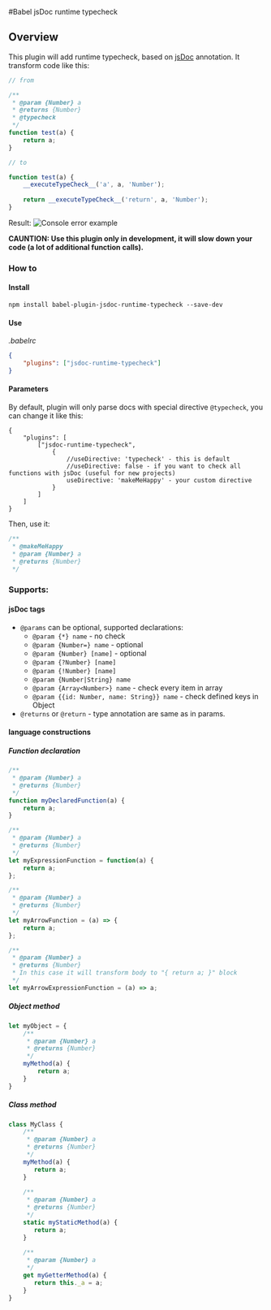 #Babel jsDoc runtime typecheck


## Overview
This plugin will add runtime typecheck, based on [jsDoc](http://usejsdoc.org/) annotation.
It transform code like this:
```javascript
// from

/**
 * @param {Number} a
 * @returns {Number}
 * @typecheck
 */
function test(a) {
    return a;
}

// to

function test(a) {
    __executeTypeCheck__('a', a, 'Number');
    
    return __executeTypeCheck__('return', a, 'Number');
}
```

Result:
<img alt="Console error example" src="https://photos-6.dropbox.com/t/2/AAB8cSiGABZKW84Iic87Fu3ES0qVUpXpUcilJq4ebgJeig/12/45281000/png/32x32/3/1479607200/0/2/console%20error.png/EOWh1yIY6hcgAigCKAU/awovWKctUcwvMtW6F9LqRHKyRkqHQB7ReoK3IoAGUUI?size_mode=3&dl=0&size=1024x768"/>

**CAUNTION: Use this plugin only in development, it will slow down your code (a lot of additional function calls).**

### How to

#### Install
`npm install babel-plugin-jsdoc-runtime-typecheck --save-dev`

#### Use
_.babelrc_
```json
{
    "plugins": ["jsdoc-runtime-typecheck"]
}
```

#### Parameters
By default, plugin will only parse docs with special directive `@typecheck`, you can change it like this:
```
{
    "plugins": [
        ["jsdoc-runtime-typecheck",
            {
                //useDirective: 'typecheck' - this is default
                //useDirective: false - if you want to check all functions with jsDoc (useful for new projects)
                useDirective: 'makeMeHappy' - your custom directive
            }
        ]
    ]
}
```
Then, use it:
```javascript
/**
 * @makeMeHappy 
 * @param {Number} a
 * @returns {Number}
 */
```

### Supports:

#### jsDoc tags
* `@params` can be optional, supported declarations:
    * `@param {*} name` - no check
    * `@param {Number=} name` - optional
    * `@param {Number} [name]` - optional
    * `@param {?Number} [name]`
    * `@param {!Number} [name]`
    * `@param {Number|String} name`
    * `@param {Array<Number>} name` - check every item in array
    * `@param {{id: Number, name: String}} name` - check defined keys in Object
* `@returns` or `@return` - type annotation are same as in params.

#### language constructions

##### Function declaration

```javascript
/**
 * @param {Number} a
 * @returns {Number}
 */
function myDeclaredFunction(a) {
    return a;
}

/**
 * @param {Number} a
 * @returns {Number}
 */
let myExpressionFunction = function(a) {
    return a;
};

/**
 * @param {Number} a
 * @returns {Number}
 */
let myArrowFunction = (a) => {
    return a;
};

/**
 * @param {Number} a
 * @returns {Number}
 * In this case it will transform body to "{ return a; }" block
 */
let myArrowExpressionFunction = (a) => a;
```

##### Object method

```javascript
let myObject = {
    /**
     * @param {Number} a
     * @returns {Number}
     */
    myMethod(a) {
        return a;
    }
}
```

##### Class method

```javascript
class MyClass {
    /**
     * @param {Number} a
     * @returns {Number}
     */
    myMethod(a) {
       return a;
    }
    
    /**
     * @param {Number} a
     * @returns {Number}
     */
    static myStaticMethod(a) {
       return a;
    }
    
    /**
     * @param {Number} a
     */
    get myGetterMethod(a) {
       return this._a = a;
    }
}
```